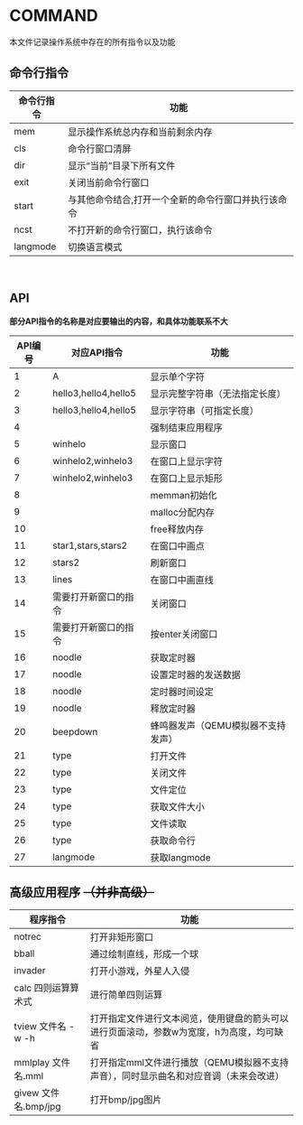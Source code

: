# COMMAND #

本文件记录操作系统中存在的所有指令以及功能 <br>

## 命令行指令 ##

| 命令行指令     |   功能   |
| ---      |   ----- |
| mem      |  显示操作系统总内存和当前剩余内存 |
| cls      |  命令行窗口清屏                 |
| dir      |  显示“当前”目录下所有文件        |
| exit     |  关闭当前命令行窗口             |
| start    |  与其他命令结合,打开一个全新的命令行窗口并执行该命令  |
| ncst     |  不打开新的命令行窗口，执行该命令  |
| langmode |  切换语言模式               |

<br>

## API ##

**部分API指令的名称是对应要输出的内容，和具体功能联系不大**

| API编号  | 对应API指令 |   功能 |
| ---      | ---     |    ---  |
| 1        | A       |  显示单个字符 |
| 2        | hello3,hello4,hello5       |  显示完整字符串（无法指定长度）|
| 3        | hello3,hello4,hello5       |  显示字符串（可指定长度）|
| 4        |                            |  强制结束应用程序 |
| 5        | winhelo                    |  显示窗口 |
| 6        | winhelo2,winhelo3          |  在窗口上显示字符 |
| 7        | winhelo2,winhelo3          |  在窗口上显示矩形 |
| 8        |                            |  memman初始化 |
| 9        |                            |  malloc分配内存 |
| 10       |                            |  free释放内存 |
| 11       | star1,stars,stars2         |  在窗口中画点 |
| 12       | stars2                     |  刷新窗口 |
| 13       | lines                      |  在窗口中画直线 |
| 14       | 需要打开新窗口的指令         |  关闭窗口 |
| 15       | 需要打开新窗口的指令         |  按enter关闭窗口 |
| 16       | noodle                     |  获取定时器 |
| 17       | noodle                     |  设置定时器的发送数据 |
| 18       | noodle                     |  定时器时间设定 |
| 19       | noodle                     |  释放定时器 |
| 20       | beepdown                   |  蜂鸣器发声（QEMU模拟器不支持发声） |
| 21       | type                       |  打开文件 |
| 22       | type                       |  关闭文件 |
| 23       | type                       |  文件定位 |
| 24       | type                       |  获取文件大小 |
| 25       | type                       |  文件读取 |
| 26       | type                       |  获取命令行 |
| 27       | langmode                   |  获取langmode |

## 高级应用程序 ~~（并非高级）~~ ##

| 程序指令            |   功能 |
| ---                |  ---   |
| notrec             | 打开非矩形窗口 |
| bball              | 通过绘制直线，形成一个球 |
| invader            | 打开小游戏，外星人入侵 |
| calc 四则运算算术式 | 进行简单四则运算 |
| tview 文件名 -w -h | 打开指定文件进行文本阅览，使用键盘的箭头可以进行页面滚动，参数w为宽度，h为高度，均可缺省 |
| mmlplay 文件名.mml | 打开指定mml文件进行播放（QEMU模拟器不支持声音），同时显示曲名和对应音调（未来会改进） |
| givew 文件名.bmp/jpg | 打开bmp/jpg图片 |
 